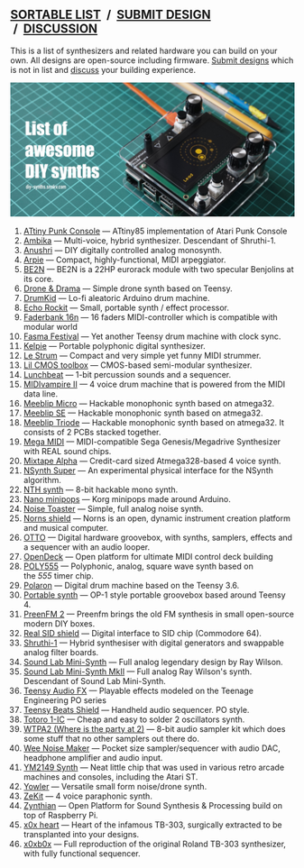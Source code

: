 ## [SORTABLE LIST](https://diy-synths.snnkv.com/)  /  [SUBMIT DESIGN](https://diy-synths.snnkv.com/submit)  /  [DISCUSSION](https://github.com/Atarity/diy-synths/discussions)

This is a list of synthesizers and related hardware you can build
on your own. All designs are open-source including firmware.
[Submit designs](https://diy-synths.snnkv.com/submit) which is not
in list and [discuss](https://github.com/Atarity/diy-synths/discussions)
your building experience.

![DIY-synths-title](/diy-synths-title.jpg)
1. [ATtiny Punk Console](https://github.com/noisio/ATtiny-Punk-Console) — ATtiny85 implementation of Atari Punk Console
1. [Ambika](https://mutable-instruments.net/archive/) — Multi-voice, hybrid synthesizer. Descendant of Shruthi-1.
1. [Anushri](https://mutable-instruments.net/archive/) — DIY digitally controlled analog monosynth.
1. [Arpie](https://six4pix.com/product/arpie/) — Compact, highly-functional, MIDI arpeggiator.
1. [BE2N](https://www.jolinlab.com/be2n/) — BE2N is a 22HP eurorack module with two specular Benjolins at its core.
1. [Drone & Drama](https://github.com/bjc01/D-D_Teensy) — Simple drone synth based on Teensy.
1. [DrumKid](https://github.com/mattybrad/drumkid) — Lo-fi aleatoric Arduino drum machine.
1. [Echo Rockit](http://musicfromouterspace.com/index.php?MAINTAB=SYNTHDIY&VPW=1910&VPH=871) — Small, portable synth / effect processor.
1. [Faderbank 16n](https://github.com/16n-faderbank/16n) — 16 faders MIDI-controller which is compatible with modular world
1. [Fasma Festival](https://tomashg.com/?p=1324) — Yet another Teensy drum machine with clock sync.
1. [Kelpie](https://github.com/friedpies/kelpie-pocket-synth) — Portable polyphonic digital synthesizer.
1. [Le Strum](https://github.com/hotchk155/Voici-Le-Strum) — Compact and very simple yet funny MIDI strummer.
1. [Lil CMOS toolbox](https://github.com/diysynth/LIL-CMOS-TOOLBOX) — CMOS-based semi-modular synthesizer.
1. [Lunchbeat](https://github.com/buranelectrix/lunchbeat-PCB) — 1-bit percussion sounds and a sequencer.
1. [MIDIvampire II](http://www.openmusiclabs.com/projects/midivamp2/index.html) — 4 voice drum machine that is powered from the MIDI data line.
1. [Meeblip Micro](https://github.com/MeeBlip/meeblip-circuits) — Hackable monophonic synth based on atmega32.
1. [Meeblip SE](https://github.com/MeeBlip/meeblip-circuits) — Hackable monophonic synth based on atmega32.
1. [Meeblip Triode](https://github.com/MeeBlip/meeblip-triode) — Hackable monophonic synth based on atmega32. It consists of 2 PCBs stacked together.
1. [Mega MIDI](https://github.com/AidanHockey5/MegaMIDI) — MIDI-compatible Sega Genesis/Megadrive Synthesizer with REAL sound chips.
1. [Mixtape Alpha](http://wiki.openmusiclabs.com/wiki/MixtapeAlpha) — Credit-card sized Atmega328-based 4 voice synth.
1. [NSynth Super](https://github.com/googlecreativelab/open-nsynth-super) — An experimental physical interface for the NSynth algorithm. 
1. [NTH synth](https://github.com/NTHSynth/NTH_DSP) — 8-bit hackable mono synth.
1. [Nano minipops](https://github.com/NANOmodules/NANO-Minipops) — Korg minipops made around Arduino.
1. [Noise Toaster](http://musicfromouterspace.com/index.php?MAINTAB=SYNTHDIY&VPW=1910&VPH=871) — Simple, full analog noise synth.
1. [Norns shield](https://github.com/monome/norns-shield) — Norns is an open, dynamic instrument creation platform and musical computer. 
1. [OTTO](https://github.com/bitfieldaudio/OTTO) — Digital hardware groovebox, with synths, samplers, effects and a sequencer with an audio looper.
1. [OpenDeck](https://github.com/shanteacontrols/OpenDeck) — Open platform for ultimate MIDI control deck building
1. [POLY555](https://github.com/oskitone/poly555) — Polyphonic, analog, square wave synth based on the _555_ timer chip.
1. [Polaron](https://github.com/zueblin/Polaron) — Digital drum machine based on the Teensy 3.6.
1. [Portable synth](https://github.com/prajwal1121/Portable-Synth) — OP-1 style portable groovebox based around Teensy 4.
1. [PreenFM 2](https://github.com/Ixox/preenfm2) — Preenfm brings the old FM synthesis in small open-source modern DIY boxes.
1. [Real SID shield](https://github.com/emceha/RealSIDShield) — Digital interface to SID chip (Commodore 64).
1. [Shruthi-1](https://mutable-instruments.net/archive/shruthi/build/) — Hybrid synthesiser with digital generators and swappable analog filter boards.
1. [Sound Lab Mini-Synth](http://musicfromouterspace.com/index.php?MAINTAB=SYNTHDIY&VPW=1910&VPH=871) — Full analog legendary design by Ray Wilson.
1. [Sound Lab Mini-Synth MkII](http://musicfromouterspace.com/index.php?MAINTAB=SYNTHDIY&VPW=1910&VPH=871) — Full analog Ray Wilson's synth. Descendant of Sound Lab Mini-Synth.
1. [Teensy Audio FX](https://github.com/mattvenn/teensy-audio-fx) — Playable effects modeled on the Teenage Engineering PO series
1. [Teensy Beats Shield](https://hackaday.io/project/161127-teensy-beats-shield) — Handheld audio sequencer. PO style.
1. [Totoro 1-IC](https://syntherjack.net/totoro-1-ic-simple-synth/) — Cheap and easy to solder 2 oscillators synth.
1. [WTPA2 (Where is the party at 2)](http://blog.narrat1ve.com/wtpa2/) — 8-bit audio sampler kit which does some stuff that no other samplers out there do.
1. [Wee Noise Maker](https://hackaday.io/project/19326-wee-noise-maker) — Pocket size sampler/sequencer with audio DAC, headphone amplifier and audio input.
1. [YM2149 Synth](https://github.com/trash80/Ym2149Synth) — Neat little chip that was used in various retro arcade machines and consoles, including the Atari ST.
1. [Yowler](https://github.com/cfoge/the_Yowler) — Versatile small form noise/drone synth.
1. [ZeKit](https://github.com/Marzac/zekit) — 4 voice paraphonic synth.
1. [Zynthian](https://zynthian.org/) — Open Platform for Sound Synthesis & Processing build on top of Raspberry Pi.
1. [x0x heart](http://www.openmusiclabs.com/projects/x0x-heart/) — Heart of the infamous TB-303, surgically extracted to be transplanted into your designs.
1. [x0xb0x](https://www.ladyada.net/make/x0xb0x/index.html) — Full reproduction of the original Roland TB-303 synthesizer, with fully functional sequencer. 
